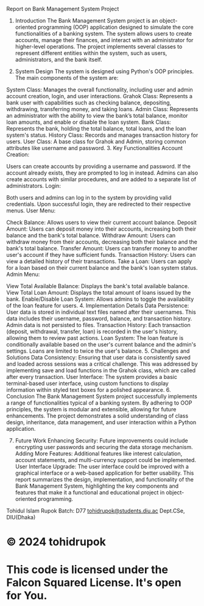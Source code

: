 Report on Bank Management System Project
1. Introduction
The Bank Management System project is an object-oriented programming (OOP) application designed to simulate the core functionalities of a banking system. The system allows users to create accounts, manage their finances, and interact with an administrator for higher-level operations. The project implements several classes to represent different entities within the system, such as users, administrators, and the bank itself.

2. System Design
The system is designed using Python's OOP principles. The main components of the system are:

System Class: Manages the overall functionality, including user and admin account creation, login, and user interactions.
Grahok Class: Represents a bank user with capabilities such as checking balance, depositing, withdrawing, transferring money, and taking loans.
Admin Class: Represents an administrator with the ability to view the bank’s total balance, monitor loan amounts, and enable or disable the loan system.
Bank Class: Represents the bank, holding the total balance, total loans, and the loan system's status.
History Class: Records and manages transaction history for users.
User Class: A base class for Grahok and Admin, storing common attributes like username and password.
3. Key Functionalities
Account Creation:

Users can create accounts by providing a username and password. If the account already exists, they are prompted to log in instead.
Admins can also create accounts with similar procedures, and are added to a separate list of administrators.
Login:

Both users and admins can log in to the system by providing valid credentials. Upon successful login, they are redirected to their respective menus.
User Menu:

Check Balance: Allows users to view their current account balance.
Deposit Amount: Users can deposit money into their accounts, increasing both their balance and the bank's total balance.
Withdraw Amount: Users can withdraw money from their accounts, decreasing both their balance and the bank's total balance.
Transfer Amount: Users can transfer money to another user's account if they have sufficient funds.
Transaction History: Users can view a detailed history of their transactions.
Take a Loan: Users can apply for a loan based on their current balance and the bank's loan system status.
Admin Menu:

View Total Available Balance: Displays the bank's total available balance.
View Total Loan Amount: Displays the total amount of loans issued by the bank.
Enable/Disable Loan System: Allows admins to toggle the availability of the loan feature for users.
4. Implementation Details
Data Persistence: User data is stored in individual text files named after their usernames. This data includes their username, password, balance, and transaction history. Admin data is not persisted to files.
Transaction History: Each transaction (deposit, withdrawal, transfer, loan) is recorded in the user's history, allowing them to review past actions.
Loan System: The loan feature is conditionally available based on the user's current balance and the admin's settings. Loans are limited to twice the user's balance.
5. Challenges and Solutions
Data Consistency: Ensuring that user data is consistently saved and loaded across sessions was a critical challenge. This was addressed by implementing save and load functions in the Grahok class, which are called after every transaction.
User Interface: The system provides a basic terminal-based user interface, using custom functions to display information within styled text boxes for a polished appearance.
6. Conclusion
The Bank Management System project successfully implements a range of functionalities typical of a banking system. By adhering to OOP principles, the system is modular and extensible, allowing for future enhancements. The project demonstrates a solid understanding of class design, inheritance, data management, and user interaction within a Python application.

7. Future Work
Enhancing Security: Future improvements could include encrypting user passwords and securing the data storage mechanism.
Adding More Features: Additional features like interest calculation, account statements, and multi-currency support could be implemented.
User Interface Upgrade: The user interface could be improved with a graphical interface or a web-based application for better usability.
This report summarizes the design, implementation, and functionality of the Bank Management System, highlighting the key components and features that make it a functional and educational project in object-oriented programming.


Tohidul Islam Rupok
Batch: D77 
tohidrupok@students.diu.ac
Dept.CSe, DIU(Dhaka)



# © 2024 tohidrupok
# This code is licensed under the Falcon Squared License. It's open for You.
